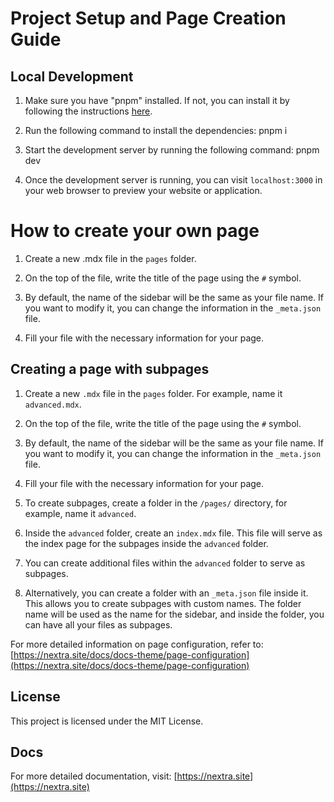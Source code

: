 # Project Setup and Page Creation Guide

## Local Development

1. Make sure you have "pnpm" installed. If not, you can install it by following the instructions [here](link-to-installation-guide).

2. Run the following command to install the dependencies: pnpm i

3. Start the development server by running the following command: pnpm dev

4. Once the development server is running, you can visit `localhost:3000` in your web browser to preview your website or application.

# How to create your own page

1. Create a new .mdx file in the `pages` folder.

2. On the top of the file, write the title of the page using the `#` symbol.

3. By default, the name of the sidebar will be the same as your file name. If you want to modify it, you can change the information in the `_meta.json` file.

4. Fill your file with the necessary information for your page.

## Creating a page with subpages

1. Create a new `.mdx` file in the `pages` folder. For example, name it `advanced.mdx`.

2. On the top of the file, write the title of the page using the `#` symbol.

3. By default, the name of the sidebar will be the same as your file name. If you want to modify it, you can change the information in the `_meta.json` file.

4. Fill your file with the necessary information for your page.

5. To create subpages, create a folder in the `/pages/` directory, for example, name it `advanced`.

6. Inside the `advanced` folder, create an `index.mdx` file. This file will serve as the index page for the subpages inside the `advanced` folder.

7. You can create additional files within the `advanced` folder to serve as subpages.

8. Alternatively, you can create a folder with an `_meta.json` file inside it. This allows you to create subpages with custom names. The folder name will be used as the name for the sidebar, and inside the folder, you can have all your files as subpages.

For more detailed information on page configuration, refer to: [https://nextra.site/docs/docs-theme/page-configuration](https://nextra.site/docs/docs-theme/page-configuration)

## License

This project is licensed under the MIT License.

## Docs

For more detailed documentation, visit: [https://nextra.site](https://nextra.site)
